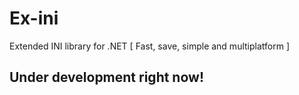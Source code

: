 # Ex-ini
Extended INI library for .NET [ Fast, save, simple and multiplatform ]

Under development right now!
----------------------------

